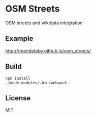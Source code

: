 # OSM Streets
OSM streets and wikidata integration

## Example
http://opendataby.github.io/osm_streets/

## Build
    npm install
    ./node_modules/.bin/webpack

## License
MIT
